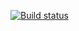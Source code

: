 [![Build status](https://ci.appveyor.com/api/projects/status/b9sxusuaj57a1o4h?svg=true)](https://ci.appveyor.com/project/SSKulikov/ajs-arraybuffer2)